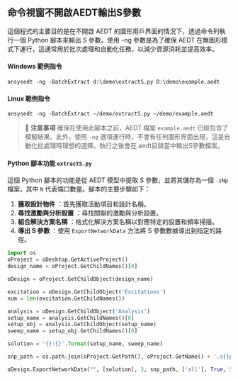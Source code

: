 命令視窗不開啟AEDT輸出S參數
---
這個程式的主要目的是在不開啟 AEDT 的圖形用戶界面的情況下，透過命令列執行一個 Python 腳本來輸出 S 參數。使用 -ng 參數是為了確保 AEDT 在無圖形模式下運行，這通常用於批次處理和自動化任務，以減少資源消耗並提高效率。

#### Windows 範例指令
```batch
ansysedt -ng -BatchExtract d:\demo\extractS.py D:\demo\example.aedt
```

#### Linux 範例指令
```batch
ansysedt -ng -BatchExtract ~/demo/extractS.py ~/demo/example.aedt
```

> **:memo: 注意事項**
確保在使用此腳本之前，AEDT 檔案 `example.aedt` 已經包含了模擬結果。此外，使用 `-ng` 選項運行時，不會有任何圖形界面出現，這是自動化批處理時理想的選擇。執行之後會在.aedt目錄當中輸出S參數檔案。


#### Python 腳本功能 `extractS.py`

這個 Python 腳本的功能是從 AEDT 模型中提取 S 參數，並將其儲存為一個 `.sNp` 檔案，其中 `N` 代表端口數量。腳本的主要步驟如下： 
1. **獲取設計物件** ：首先獲取活動項目和設計名稱。 
2. **尋找激勵與分析設置** ：尋找關聯的激勵與分析設置。 
3. **組合解決方案名稱** ：格式化解決方案名稱以對應特定的設置和頻率掃描。 
4. **導出 S 參數** ：使用 `ExportNetworkData` 方法將 S 參數數據導出到指定的路徑。



```python
import os
oProject = oDesktop.GetActiveProject()
design_name = oProject.GetChildNames()[0]

oDesign = oProject.GetChildObject(design_name)

excitation = oDesign.GetChildObject('Excitations')
num = len(excitation.GetChildNames())

analysis = oDesign.GetChildObject('Analysis')
setup_name = analysis.GetChildNames()[0]
setup_obj = analysis.GetChildObject(setup_name)
sweep_name = setup_obj.GetChildNames()[0]

solution = '{}:{}'.format(setup_name, sweep_name)

snp_path = os.path.join(oProject.GetPath(), oProject.GetName() + '.s{}p'.format(num))

oDesign.ExportNetworkData("", [solution], 3, snp_path, ['all'], True, 50, "S", -1, 0, 15, True, True, True)
```